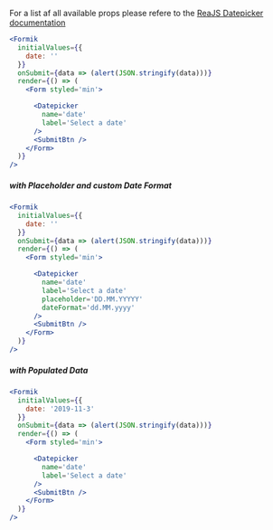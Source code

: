 For a list af all available props please refere to the [ReaJS Datepicker documentation](https://github.com/Hacker0x01/react-datepicker/blob/master/docs/datepicker.md)

```jsx
<Formik
  initialValues={{
    date: ''
  }}
  onSubmit={data => (alert(JSON.stringify(data)))}
  render={() => (
    <Form styled='min'>

      <Datepicker
        name='date'
        label='Select a date'
      />
      <SubmitBtn />
    </Form>
  )}
/>
```

##### with Placeholder and custom Date Format
```jsx
<Formik
  initialValues={{
    date: ''
  }}
  onSubmit={data => (alert(JSON.stringify(data)))}
  render={() => (
    <Form styled='min'>

      <Datepicker
        name='date'
        label='Select a date'
        placeholder='DD.MM.YYYYY'
        dateFormat='dd.MM.yyyy'
      />
      <SubmitBtn />
    </Form>
  )}
/>
```

##### with Populated Data
```jsx
<Formik
  initialValues={{
    date: '2019-11-3'
  }}
  onSubmit={data => (alert(JSON.stringify(data)))}
  render={() => (
    <Form styled='min'>

      <Datepicker
        name='date'
        label='Select a date'
      />
      <SubmitBtn />
    </Form>
  )}
/>
```


